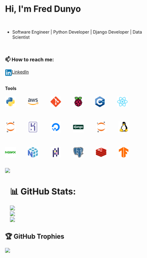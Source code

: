 # Hi,  I'm Fred Dunyo 
<br/>
 
- Software Engineer | Python Developer | Django Developer |  Data Scientist

<br/>


###  📫 How to reach me:

<a href="https://www.linkedin.com/in/fred-dunyo-6002a9145/">  
  <img align="left" alt="Fred's Linkdein" width="22px" src="https://github.com/devicons/devicon/blob/master/icons/linkedin/linkedin-original.svg" />
 LinkedIn
</a>
<br>
<br/>



#### Tools
<img src="https://github.com/devicons/devicon/blob/master/icons/python/python-original.svg" width="35px">&nbsp;&nbsp;&nbsp;&nbsp;&nbsp;&nbsp;&nbsp;&nbsp;&nbsp;
<img src="https://github.com/devicons/devicon/blob/master/icons/amazonwebservices/amazonwebservices-original-wordmark.svg" width="35px">&nbsp;&nbsp;&nbsp;&nbsp;&nbsp;&nbsp;&nbsp;&nbsp;&nbsp;
<img src="https://github.com/devicons/devicon/blob/master/icons/git/git-original.svg" width="35px">&nbsp;&nbsp;&nbsp;&nbsp;&nbsp;&nbsp;&nbsp;&nbsp;&nbsp;
<img src="https://github.com/devicons/devicon/blob/master/icons/raspberrypi/raspberrypi-original.svg" width="35px">&nbsp;&nbsp;&nbsp;&nbsp;&nbsp;&nbsp;&nbsp;&nbsp;
<img src="https://github.com/devicons/devicon/blob/master/icons/cplusplus/cplusplus-original.svg" width="35px">&nbsp;&nbsp;&nbsp;&nbsp;&nbsp;&nbsp;&nbsp;&nbsp;&nbsp;
<img src="https://github.com/devicons/devicon/blob/master/icons/react/react-original.svg" width="35px">&nbsp;&nbsp;&nbsp;&nbsp;&nbsp;&nbsp;&nbsp;&nbsp;&nbsp;

<br/>

<img src="https://github.com/devicons/devicon/blob/master/icons/jupyter/jupyter-original.svg" width="35px">&nbsp;&nbsp;&nbsp;&nbsp;&nbsp;&nbsp;&nbsp;&nbsp;&nbsp;
<img src="https://github.com/devicons/devicon/blob/master/icons/heroku/heroku-original.svg" width="35px">&nbsp;&nbsp;&nbsp;&nbsp;&nbsp;&nbsp;&nbsp;&nbsp;&nbsp;
<img src="https://github.com/devicons/devicon/blob/master/icons/digitalocean/digitalocean-original.svg" width="35px">&nbsp;&nbsp;&nbsp;&nbsp;&nbsp;&nbsp;&nbsp;&nbsp;&nbsp;
<img src="https://github.com/devicons/devicon/blob/master/icons/django/django-original.svg" width="35px">&nbsp;&nbsp;&nbsp;&nbsp;&nbsp;&nbsp;&nbsp;&nbsp;&nbsp;
<img src="https://github.com/devicons/devicon/blob/master/icons/jupyter/jupyter-original.svg" width="35px">&nbsp;&nbsp;&nbsp;&nbsp;&nbsp;&nbsp;&nbsp;&nbsp;&nbsp;
<img src="https://github.com/devicons/devicon/blob/master/icons/linux/linux-original.svg" width="35px">&nbsp;&nbsp;&nbsp;&nbsp;&nbsp;&nbsp;&nbsp;&nbsp;&nbsp;

<br/>

<img src="https://github.com/devicons/devicon/blob/master/icons/nginx/nginx-original.svg" width="35px">&nbsp;&nbsp;&nbsp;&nbsp;&nbsp;&nbsp;&nbsp;&nbsp;&nbsp;
<img src="https://github.com/devicons/devicon/blob/master/icons/numpy/numpy-original.svg" width="35px">&nbsp;&nbsp;&nbsp;&nbsp;&nbsp;&nbsp;&nbsp;&nbsp;&nbsp;
<img src="https://github.com/devicons/devicon/blob/master/icons/pandas/pandas-original.svg" width="35px">&nbsp;&nbsp;&nbsp;&nbsp;&nbsp;&nbsp;&nbsp;&nbsp;&nbsp;
<img src="https://github.com/devicons/devicon/blob/master/icons/postgresql/postgresql-original.svg" width="35px">&nbsp;&nbsp;&nbsp;&nbsp;&nbsp;&nbsp;&nbsp;&nbsp;&nbsp;
<img src="https://github.com/devicons/devicon/blob/master/icons/redis/redis-original.svg" width="35px">&nbsp;&nbsp;&nbsp;&nbsp;&nbsp;&nbsp;&nbsp;&nbsp;&nbsp;
<img src="https://github.com/devicons/devicon/blob/master/icons/tensorflow/tensorflow-original.svg" width="35px">&nbsp;&nbsp;&nbsp;&nbsp;&nbsp;&nbsp;&nbsp;&nbsp;&nbsp;

<br/>

<div align="left">
<img align="left" height='200px' src="https://github-readme-stats.vercel.app/api?username=dunfred&show_icons=true&include_all_commits=true&theme=dracula&count_private=true"/>
</div>
<br/>

# 📊 GitHub Stats:
![](https://github-readme-stats.vercel.app/api?username=dunfred&theme=dark&hide_border=false&include_all_commits=false&count_private=false)<br/>
![](https://github-readme-streak-stats.herokuapp.com/?user=dunfred&theme=dark&hide_border=false)<br/>
![](https://github-readme-stats.vercel.app/api/top-langs/?username=dunfred&theme=dark&hide_border=false&include_all_commits=false&count_private=false&layout=compact)
<br/>

## 🏆 GitHub Trophies
![](https://github-profile-trophy.vercel.app/?username=dunfred&theme=onedark&no-frame=false&no-bg=false&margin-w=4)
<br/>



